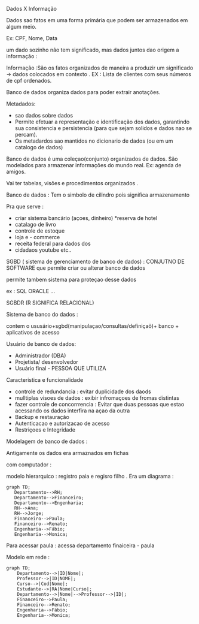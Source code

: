 Dados X Informação  

Dados sao fatos em uma forma primária que podem ser armazenados em algum meio.

Ex: CPF, Nome, Data 

um dado sozinho não tem significado, mas dados juntos dao origem a informação :


Informação :São os fatos organizados de maneira a produzir um significado -> dados colocados em contexto . EX : Lista de clientes com seus números de cpf ordenados. 

Banco de dados organiza dados para poder extrair anotações.

Metadados:
* sao dados sobre dados 
* Permite efetuar a representação e identificação dos dados, garantindo sua consistencia e persistencia (para que sejam solidos e dados nao se percam).
* Os metadardos sao mantidos no dicionario de dados (ou em um catalogo de dados)


Banco de dados é uma coleçao(conjunto)  organizados de dados. São modelados para armazenar informações do mundo real. Ex: agenda de amigos. 

Vai ter tabelas, visões e procedimentos organizados . 


Banco de dados : Tem o simbolo de cilindro pois significa armazenamento

Pra que serve : 

* criar sistema bancário (açoes, dinheiro)
 *reserva de hotel
 * catalago de livro
 * controle de estoque
 * loja e - commerce 
 * receita federal para dados dos 
 * cidadaos
 youtube
 etc..



 SGBD ( sistema de gerenciamento de banco de dados) : CONJUTNO DE SOFTWARE que permite criar ou alterar banco de dados

 permite tambem sistema para proteçao desse dados 

 ex : SQL 
 ORACLE
 ...



 SGBDR (R SIGNIFICA RELACIONAL) 


 Sistema de banco do dados : 

 contem o  ususário+sgbd(manipulaçao/consultas/definiçaõ)+ banco + aplicativos de acesso 

 Usuário de banco de dados:

 * Administrador (DBA)
 * Projetista/ desenvolvedor
 * Usuário final  - PESSOA QUE UTILIZA

 Caracteristica e funcionalidade 

 * controle de redundancia : evitar duplicidade dos daods
 * mulltiplas visoes de dados : exibir infromaçoes de fromas distintas 
 * fazer controle de concorrrencia : Evitar que duas pessoas que estao acessando os dados interfira na açao da outra 
 * Backup e restauração 
 * Autenticacao e autorizacao de acesso 
 * Restriçoes e Integridade 

 Modelagem de banco de dados : 

 Antigamente os dados era armaznados em fichas 


 com computador : 

 modelo hierarquico : registro paia e regisro filho . Era um diagrama : 

 ```mermaid
graph TD;
    Departamento-->RH;
    Departamento-->Financeiro;
    Departamento-->Engenharia;
    RH-->Ana;
    RH-->Jorge;
    Financeiro-->Paula;
    Financeiro-->Renato;
    Engenharia-->Fábio;
    Engenharia-->Monica;
```

Para acessar paula : acessa departamento finaiceira - paula 


Modelo em rede :

```mermaid
graph TD;
    Departamento-->|ID|Nome|;
    Professor-->|ID|NOME|;
    Curso-->|Cod|Nome|;
    Estudante-->|RA|Nome|Curso|;
    Departamento-->|Nome|-->Professor-->|ID|;
    Financeiro-->Paula;
    Financeiro-->Renato;
    Engenharia-->Fábio;
    Engenharia-->Monica;
```


 




